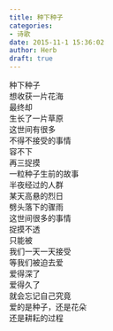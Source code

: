 ```yaml
---  
title: 种下种子  
categories:  
- 诗歌  
date: 2015-11-1 15:36:02  
author: Herb  
draft: true
---  
```

种下种子  
想收获一片花海  
最终却  
生长了一片草原    
这世间有很多  
不得不接受的事情  
容不下  
再三捉摸    
一粒种子生前的故事  
半夜经过的人群  
某天高悬的烈日  
劈头落下的骤雨    
这世间很多的事情  
捉摸不透  
只能被  
我们一天一天接受    
等我们被迫去爱  
爱得深了  
爱得久了  
就会忘记自己究竟  
爱的是种子，还是花朵  
还是耕耘的过程  
